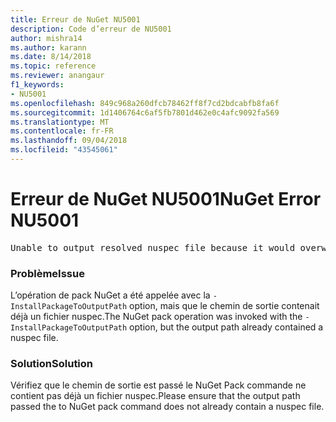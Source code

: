 ```yaml
---
title: Erreur de NuGet NU5001
description: Code d’erreur de NU5001
author: mishra14
ms.author: karann
ms.date: 8/14/2018
ms.topic: reference
ms.reviewer: anangaur
f1_keywords:
- NU5001
ms.openlocfilehash: 849c968a260dfcb78462ff8f7cd2bdcabfb8fa6f
ms.sourcegitcommit: 1d1406764c6af5fb7801d462e0c4afc9092fa569
ms.translationtype: MT
ms.contentlocale: fr-FR
ms.lasthandoff: 09/04/2018
ms.locfileid: "43545061"
---
```

# <a name="nuget-error-nu5001"></a><span data-ttu-id="407d1-103">Erreur de NuGet NU5001</span><span class="sxs-lookup"><span data-stu-id="407d1-103">NuGet Error NU5001</span></span>
<pre>Unable to output resolved nuspec file because it would overwrite the original at 'F:\project\project.nuspec'.</pre>

### <a name="issue"></a><span data-ttu-id="407d1-104">Problème</span><span class="sxs-lookup"><span data-stu-id="407d1-104">Issue</span></span>

<span data-ttu-id="407d1-105">L’opération de pack NuGet a été appelée avec la `-InstallPackageToOutputPath` option, mais que le chemin de sortie contenait déjà un fichier nuspec.</span><span class="sxs-lookup"><span data-stu-id="407d1-105">The NuGet pack operation was invoked with the `-InstallPackageToOutputPath` option, but the output path already contained a  nuspec file.</span></span>


### <a name="solution"></a><span data-ttu-id="407d1-106">Solution</span><span class="sxs-lookup"><span data-stu-id="407d1-106">Solution</span></span>

<span data-ttu-id="407d1-107">Vérifiez que le chemin de sortie est passé le NuGet Pack commande ne contient pas déjà un fichier nuspec.</span><span class="sxs-lookup"><span data-stu-id="407d1-107">Please ensure that the output path passed the to NuGet pack command does not already contain a nuspec file.</span></span>

